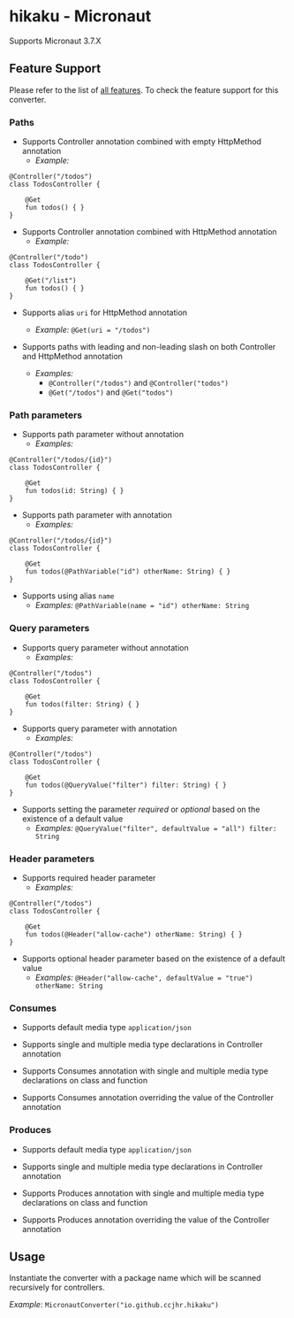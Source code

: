 # hikaku - Micronaut

Supports Micronaut 3.7.X

## Feature Support

Please refer to the list of [all features](../docs/features.md). To check the feature support for this converter.

### Paths

+ Supports Controller annotation combined with empty HttpMethod annotation
  + _Example:_
```
@Controller("/todos")
class TodosController {

    @Get
    fun todos() { }
}
```

+ Supports Controller annotation combined with HttpMethod annotation
  + _Example:_
```
@Controller("/todo")
class TodosController {

    @Get("/list")
    fun todos() { }
}
```

+ Supports alias `uri` for HttpMethod annotation
  + _Example:_ `@Get(uri = "/todos")`
  
+ Supports paths with leading and non-leading slash on both Controller and HttpMethod annotation
  + _Examples:_
    + `@Controller("/todos")` and `@Controller("todos")`
    + `@Get("/todos")` and `@Get("todos")`

### Path parameters

+ Supports path parameter without annotation
  + _Examples:_
```
@Controller("/todos/{id}")
class TodosController {

    @Get
    fun todos(id: String) { }
}
```

+ Supports path parameter with annotation
  + _Examples:_
```
@Controller("/todos/{id}")
class TodosController {

    @Get
    fun todos(@PathVariable("id") otherName: String) { }
}
```

+ Supports using alias `name`
  + _Examples:_ `@PathVariable(name = "id") otherName: String`

### Query parameters

+ Supports query parameter without annotation
  + _Examples:_
```
@Controller("/todos")
class TodosController {

    @Get
    fun todos(filter: String) { }
}
```

+ Supports query parameter with annotation
  + _Examples:_
```
@Controller("/todos")
class TodosController {

    @Get
    fun todos(@QueryValue("filter") filter: String) { }
}
```

+ Supports setting the parameter _required_ or _optional_ based on the existence of a default value
  + _Examples:_ `@QueryValue("filter", defaultValue = "all") filter: String`

### Header parameters

+ Supports required header parameter
  + _Examples:_
```
@Controller("/todos")
class TodosController {

    @Get
    fun todos(@Header("allow-cache") otherName: String) { }
}
```

+ Supports optional header parameter based on the existence of a default value
  + _Examples:_ `@Header("allow-cache", defaultValue = "true") otherName: String`
  
### Consumes

+ Supports default media type `application/json`

+ Supports single and multiple media type declarations in Controller annotation

+ Supports Consumes annotation with single and multiple media type declarations on class and function

+ Supports Consumes annotation overriding the value of the Controller annotation

### Produces

+ Supports default media type `application/json`

+ Supports single and multiple media type declarations in Controller annotation

+ Supports Produces annotation with single and multiple media type declarations on class and function

+ Supports Produces annotation overriding the value of the Controller annotation

## Usage

Instantiate the converter with a package name which will be scanned recursively for controllers.

_Example_: `MicronautConverter("io.github.ccjhr.hikaku")`